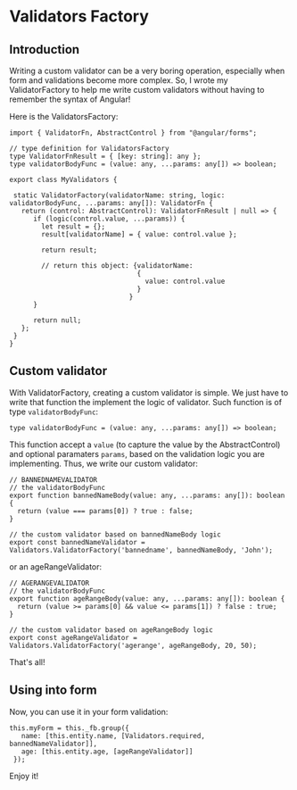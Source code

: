 # Validators Factory

## Introduction

Writing a custom validator can be a very boring operation, especially when form and validations become more complex. So, I wrote my ValidatorFactory to help me write custom validators without having to remember the syntax of Angular!

Here is the ValidatorsFactory:

```
import { ValidatorFn, AbstractControl } from "@angular/forms";

// type definition for ValidatorsFactory
type ValidatorFnResult = { [key: string]: any };
type validatorBodyFunc = (value: any, ...params: any[]) => boolean;

export class MyValidators {
 
 static ValidatorFactory(validatorName: string, logic: validatorBodyFunc, ...params: any[]): ValidatorFn {
   return (control: AbstractControl): ValidatorFnResult | null => {
      if (logic(control.value, ...params)) {
        let result = {};
        result[validatorName] = { value: control.value };
 
        return result;

        // return this object: {validatorName:
                                {
                                  value: control.value
                                }
                              }
      }

      return null;
   };
 }
}
```

## Custom validator 

With ValidatorFactory, creating a custom validator is simple. We just have to write that function the implement the logic of validator. Such function is of type `validatorBodyFunc`:

```
type validatorBodyFunc = (value: any, ...params: any[]) => boolean;
```

This function accept a `value` (to capture the value by the AbstractControl) and optional paramaters `params`, based on the validation logic you are implementing. Thus, we write our custom validator:

```
// BANNEDNAMEVALIDATOR
// the validatorBodyFunc
export function bannedNameBody(value: any, ...params: any[]): boolean {
  return (value === params[0]) ? true : false;
}
 
// the custom validator based on bannedNameBody logic
export const bannedNameValidator = Validators.ValidatorFactory('bannedname', bannedNameBody, 'John');
```

or an ageRangeValidator:

```
// AGERANGEVALIDATOR
// the validatorBodyFunc
export function ageRangeBody(value: any, ...params: any[]): boolean {
  return (value >= params[0] && value <= params[1]) ? false : true;
}
 
// the custom validator based on ageRangeBody logic
export const ageRangeValidator = Validators.ValidatorFactory('agerange', ageRangeBody, 20, 50);
```

That's all!


## Using into form
Now, you can use it in your form validation:

```
this.myForm = this._fb.group({
   name: [this.entity.name, [Validators.required, bannedNameValidator]],
   age: [this.entity.age, [ageRangeValidator]]
 });
```


Enjoy it!




